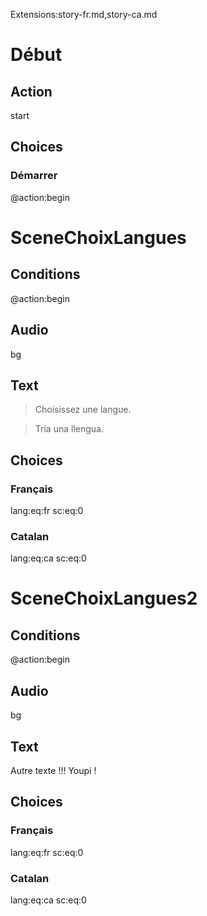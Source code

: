 Extensions:story-fr.md,story-ca.md
# Début
## Action
start
## Choices
### Démarrer
@action:begin

# SceneChoixLangues
## Conditions
@action:begin

## Audio
bg
## Text

> Choisissez une langue.

> Tria una llengua.

## Choices
### Français
lang:eq:fr
sc:eq:0

### Catalan
lang:eq:ca
sc:eq:0

# SceneChoixLangues2
## Conditions
@action:begin

## Audio
bg
## Text

Autre texte !!!
Youpi !

## Choices
### Français
lang:eq:fr
sc:eq:0

### Catalan
lang:eq:ca
sc:eq:0
